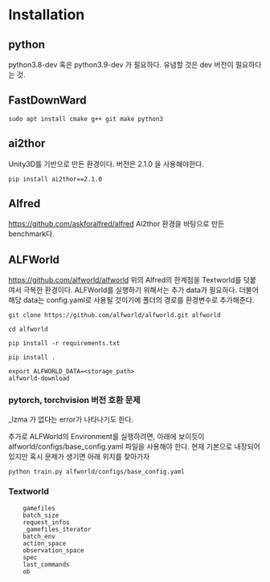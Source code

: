 


# Installation 

## python
python3.8-dev 혹은 python3.9-dev 가 필요하다.
유념할 것은 dev 버전이 필요하다는 것.



## FastDownWard


```
sudo apt install cmake g++ git make python3
```


## ai2thor
Unity3D를 기반으로 만든 환경이다.
버전은 2.1.0 을 사용해야한다.
```
pip install ai2thor==2.1.0
```





## Alfred
https://github.com/askforalfred/alfred
Ai2thor 환경을 바탕으로 만든 benchmark다. 




## ALFWorld

https://github.com/alfworld/alfworld
위의 Alfred의 한계점을 Textworld를 덧붙여서 극복한 환경이다.
ALFWorld를 실행하기 위해서는 추가 data가 필요하다. 더불어 해당 data는 config.yaml로 사용될 것이기에 폴더의 경로를 환경변수로 추가해준다.



```
git clone https://github.com/alfworld/alfworld.git alfworld

cd alfworld

pip install -r requirements.txt

pip install .
```

```
export ALFWORLD_DATA=<storage_path>
alfworld-download
```


### pytorch, torchvision 버전 호환 문제
_lzma 가 없다는 error가 나타나기도 한다.








추가로 ALFWorld의 Environment를 실행하려면, 아래에 보이듯이 alfworld/configs/base_config.yaml 파일을 사용해야 한다.
현재 기본으로 내장되어 있지만 혹시 문제가 생기면 아래 위치를 찾아가자

```
python train.py alfworld/configs/base_config.yaml 
```




### Textworld 

```    
    gamefiles
    batch_size
    request_infos
    _gamefiles_iterator
    batch_env
    action_space
    observation_space
    spec
    last_commands
    ob
```
